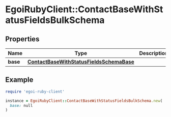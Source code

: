 # EgoiRubyClient::ContactBaseWithStatusFieldsBulkSchema

## Properties

| Name | Type | Description | Notes |
| ---- | ---- | ----------- | ----- |
| **base** | [**ContactBaseWithStatusFieldsSchemaBase**](ContactBaseWithStatusFieldsSchemaBase.md) |  | [optional] |

## Example

```ruby
require 'egoi-ruby-client'

instance = EgoiRubyClient::ContactBaseWithStatusFieldsBulkSchema.new(
  base: null
)
```

